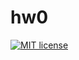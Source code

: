 # hw0

[![MIT license](https://img.shields.io/badge/license-MIT-blue.svg)](https://github.com/Mervap/FP-homework/blob/master/hw0/LICENSE)
